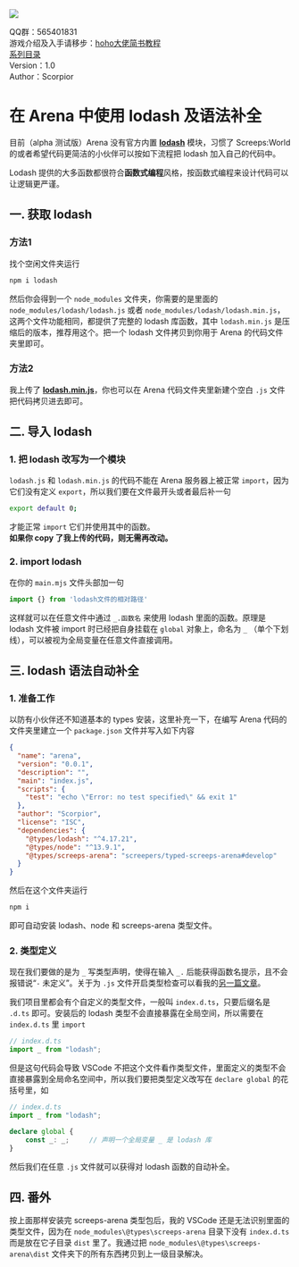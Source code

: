 <img align="middle" src="./imgs/arena_title.png">
  
QQ群：565401831  
游戏介绍及入手请移步：[hoho大佬简书教程](https://www.jianshu.com/p/5431cb7f42d3)  
[系列目录](https://zhuanlan.zhihu.com/p/104412058)  
Version：1.0  
Author：Scorpior   

# 在 Arena 中使用 lodash 及语法补全
目前（alpha 测试版）Arena 没有官方内置 **[lodash](https://www.lodashjs.com/)** 模块，习惯了 Screeps:World 的或者希望代码更简洁的小伙伴可以按如下流程把 lodash 加入自己的代码中。

Lodash 提供的大多函数都很符合**函数式编程**风格，按函数式编程来设计代码可以让逻辑更严谨。

## 一. 获取 lodash
### 方法1 
找个空闲文件夹运行
```bash
npm i lodash
```
然后你会得到一个 `node_modules` 文件夹，你需要的是里面的 `node_modules/lodash/lodash.js` 或者 `node_modules/lodash/lodash.min.js`，这两个文件功能相同，都提供了完整的 lodash 库函数，其中 `lodash.min.js` 是压缩后的版本，推荐用这个。把一个 lodash 文件拷贝到你用于 Arena 的代码文件夹里即可。
### 方法2
我上传了 **[lodash.min.js](../../src/lodash.js)**，你也可以在 Arena 代码文件夹里新建个空白 `.js` 文件把代码拷贝进去即可。

## 二. 导入 lodash
### 1. 把 lodash 改写为一个模块
`lodash.js` 和 `lodash.min.js` 的代码不能在 Arena 服务器上被正常 `import`，因为它们没有定义 `export`，所以我们要在文件最开头或者最后补一句
```bash
export default 0;
```
才能正常 `import` 它们并使用其中的函数。  
**如果你 copy 了我上传的代码，则无需再改动。**
### 2. import lodash
在你的 `main.mjs` 文件头部加一句
```javascript
import {} from 'lodash文件的相对路径'
```
这样就可以在任意文件中通过 `_.函数名` 来使用 lodash 里面的函数。原理是 lodash 文件被 import 时已经把自身挂载在 `global` 对象上，命名为 `_` （单个下划线），可以被视为全局变量在任意文件直接调用。
## 三. lodash 语法自动补全
### 1. 准备工作
以防有小伙伴还不知道基本的 types 安装，这里补充一下，在编写 Arena 代码的文件夹里建立一个 `package.json` 文件并写入如下内容
```json
{
  "name": "arena",
  "version": "0.0.1",
  "description": "",
  "main": "index.js",
  "scripts": {
    "test": "echo \"Error: no test specified\" && exit 1"
  },
  "author": "Scorpior",
  "license": "ISC",
  "dependencies": {
    "@types/lodash": "^4.17.21",
    "@types/node": "^13.9.1",
    "@types/screeps-arena": "screepers/typed-screeps-arena#develop"
  }
}
```
然后在这个文件夹运行
```bash
npm i
```
即可自动安装 lodash、node 和 screeps-arena 类型文件。

### 2. 类型定义
现在我们要做的是为 `_` 写类型声明，使得在输入 `_.` 后能获得函数名提示，且不会报错说“`-` 未定义”。关于为 `.js` 文件开启类型检查可以看我的[另一篇文章](../JS类型补全.md)。

我们项目里都会有个自定义的类型文件，一般叫 `index.d.ts`，只要后缀名是 `.d.ts` 即可。安装后的 lodash 类型不会直接暴露在全局空间，所以需要在 `index.d.ts` 里 `import`
```typescript
// index.d.ts
import _ from "lodash";
```
但是这句代码会导致 VSCode 不把这个文件看作类型文件，里面定义的类型不会直接暴露到全局命名空间中，所以我们要把类型定义改写在 `declare global` 的花括号里，如
```typescript
// index.d.ts
import _ from "lodash";

declare global {
    const _: _;     // 声明一个全局变量 _ 是 lodash 库
}
```
然后我们在任意 `.js` 文件就可以获得对 lodash 函数的自动补全。

## 四. 番外
按上面那样安装完 screeps-arena 类型包后，我的 VSCode 还是无法识别里面的类型文件，因为在 `node_modules\@types\screeps-arena` 目录下没有 `index.d.ts` 而是放在它子目录 `dist` 里了。我通过把 `node_modules\@types\screeps-arena\dist` 文件夹下的所有东西拷贝到上一级目录解决。